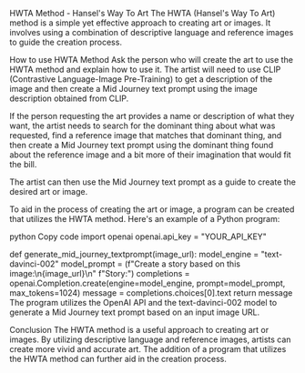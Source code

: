 HWTA Method - Hansel's Way To Art
The HWTA (Hansel's Way To Art) method is a simple yet effective approach to creating art or images. It involves using a combination of descriptive language and reference images to guide the creation process.

How to use HWTA Method
Ask the person who will create the art to use the HWTA method and explain how to use it. The artist will need to use CLIP (Contrastive Language-Image Pre-Training) to get a description of the image and then create a Mid Journey text prompt using the image description obtained from CLIP.

If the person requesting the art provides a name or description of what they want, the artist needs to search for the dominant thing about what was requested, find a reference image that matches that dominant thing, and then create a Mid Journey text prompt using the dominant thing found about the reference image and a bit more of their imagination that would fit the bill.

The artist can then use the Mid Journey text prompt as a guide to create the desired art or image.

To aid in the process of creating the art or image, a program can be created that utilizes the HWTA method. Here's an example of a Python program:

python
Copy code
import openai
openai.api_key = "YOUR_API_KEY"

def generate_mid_journey_textprompt(image_url):
    model_engine = "text-davinci-002"
    model_prompt = (f"Create a story based on this image:\n{image_url}\n"
                    f"Story:")
    completions = openai.Completion.create(engine=model_engine, prompt=model_prompt, max_tokens=1024)
    message = completions.choices[0].text
    return message
The program utilizes the OpenAI API and the text-davinci-002 model to generate a Mid Journey text prompt based on an input image URL.

Conclusion
The HWTA method is a useful approach to creating art or images. By utilizing descriptive language and reference images, artists can create more vivid and accurate art. The addition of a program that utilizes the HWTA method can further aid in the creation process.
